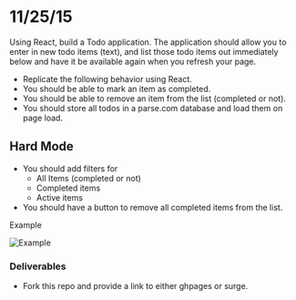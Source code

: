 # 11/25/15


Using React, build a Todo application. The application should allow you to enter in new todo items (text), and list those todo items out immediately below and have it be available again when you refresh your page.


* Replicate the following behavior using React.
* You should be able to mark an item as completed.
* You should be able to remove an item from the list (completed or not).
* You should store all todos in a parse.com database and load them on page load.

## Hard Mode
* You should add filters for 
  - All Items (completed or not)
  - Completed items
  - Active items 
* You should have a button to remove all completed items from the list.

Example

![Example](assets/todo.gif)

### Deliverables

- Fork this repo and provide a link to either ghpages or surge.
